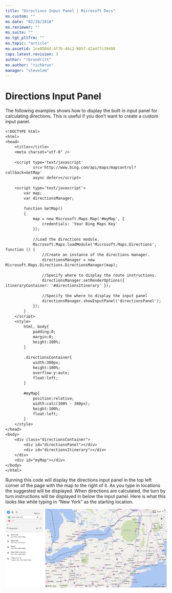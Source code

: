 ```yaml
---
title: "Directions Input Panel | Microsoft Docs"
ms.custom: ""
ms.date: "02/28/2018"
ms.reviewer: ""
ms.suite: ""
ms.tgt_pltfrm: ""
ms.topic: "article"
ms.assetid: 1ce05044-4f7b-44c2-805f-d2a4f7c39498
caps.latest.revision: 3
author: "rbrundritt"
ms.author: "richbrun"
manager: "stevelom"
---
```

# Directions Input Panel
The following examples shows how to display the built in input panel for calculating directions. This is useful if you don’t want to create a custom input panel. 

```
<!DOCTYPE html>
<html>
<head>
    <title></title>
    <meta charset="utf-8" />

    <script type='text/javascript'
            src='http://www.bing.com/api/maps/mapcontrol?callback=GetMap'
            async defer></script>

    <script type='text/javascript'>
        var map;
        var directionsManager;

        function GetMap()
        {
            map = new Microsoft.Maps.Map('#myMap', {
                credentials: 'Your Bing Maps Key'
            });

            //Load the directions module.
            Microsoft.Maps.loadModule('Microsoft.Maps.Directions', function () {
                //Create an instance of the directions manager.
                directionsManager = new Microsoft.Maps.Directions.DirectionsManager(map);

                //Specify where to display the route instructions.
                directionsManager.setRenderOptions({ itineraryContainer: '#directionsItinerary' });

                //Specify the where to display the input panel
                directionsManager.showInputPanel('directionsPanel');
            });
        }
    </script>
    <style>
        html, body{
            padding:0;
            margin:0;
            height:100%;
        }

        .directionsContainer{
            width:380px;
            height:100%;
            overflow-y:auto;
            float:left;
        }

        #myMap{
            position:relative;
            width:calc(100% - 380px);
            height:100%;
            float:left;
        }
    </style>
</head>
<body>
    <div class="directionsContainer">
        <div id="directionsPanel"></div>
        <div id="directionsItinerary"></div>
    </div>
    <div id="myMap"></div>
</body>
</html>
```

Running this code will display the directions input panel in the top left corner of the page with the map to the right of it. As you type in locations the suggested will be displayed. When directions are calculated, the turn by turn instructions will be displayed in below the input panel. Here is what this looks like while typing in “New York” as the starting location. 

![BMV8_DirectionsInputPanelExample](../v8-web-control/media/bmv8-directionsinputpanelexample.PNG)